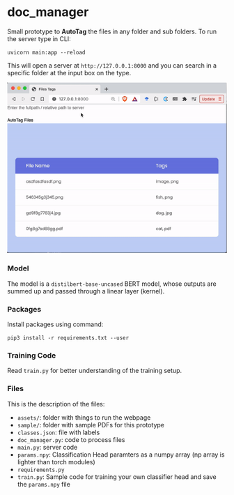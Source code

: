 # doc_manager
Small prototype to **AutoTag** the files in any folder and sub folders. To run the server type in CLI:
```
uvicorn main:app --reload
```

This will open a server at `http://127.0.0.1:8000` and you can search in a specific folder at the input box on the type.

<img src="assets/clip.gif">

### Model

The model is a `distilbert-base-uncased` BERT model, whose outputs are summed up and passed through a linear layer (kernel).

### Packages

Install packages using command:
```
pip3 install -r requirements.txt --user
```

### Training Code

Read `train.py` for better understanding of the training setup.

### Files

This is the description of the files:
- `assets/`: folder with things to run the webpage
- `sample/`: folder with sample PDFs for this prototype
- `classes.json`: file with labels
- `doc_manager.py`: code to process files
- `main.py`: server code
- `params.npy`: Classification Head paramters as a numpy array (np array is lighter than torch modules)
- `requirements.py`
- `train.py`: Sample code for training your own classifier head and save the `params.npy` file

